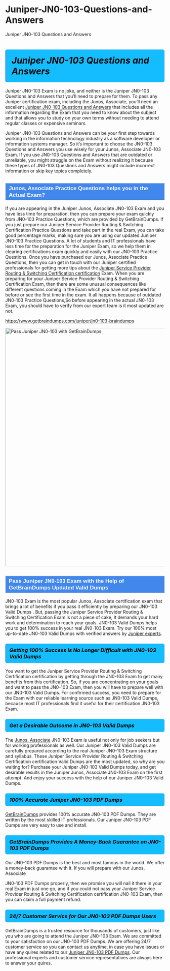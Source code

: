 # Juniper-JN0-103-Questions-and-Answers
Juniper JN0-103 Questions and Answers
<h1><strong><span style="display: block; color: #000000; background: #14BDFF; border: 0.5px solid #AED6F1; border-left: 3px solid #3498DB; padding: .6em; border-radius: 6px;">                     <em>Juniper JN0-103 <span class="exam_variation">Questions and Answers</span> </em>                </span></strong>            </h1>                        <p>Juniper JN0-103 Exam is no joke, and neither is the Juniper JN0-103 <span class="exam_variation">Questions and Answers</span> that you’ll need to prepare for them. To pass any Juniper certification exam,             including the Junos, Associate, you’ll need an excellent <a href="https://www.getbraindumps.com/juniper/jn0-103-braindumps">Juniper JN0-103 <span class="exam_variation">Questions and Answers</span></a> that includes             all the information regarding the Exam that you need to know about the subject and that allows you to study on your own terms             without needing to attend regular classes or expensive seminars.</p>                        <p>Juniper JN0-103 <span class="exam_variation">Questions and Answers</span> can be your first step towards working in the information technology industry as a software developer or             information systems manager. So it’s important to choose the JN0-103 <span class="exam_variation">Questions and Answers</span> you use wisely for your             Junos, Associate JN0-103 Exam. If you use JN0-103 <span class="exam_variation">Questions and Answers</span>             that are outdated or unreliable, you might struggle on the Exam without realizing it because these types of JN0-103 <span class="exam_variation">Questions and Answers</span>             might include incorrect information or skip key topics completely.</p>                        <h2 style="background: #4287ec; border: 1px solid #cccccc; padding: 5px 10px;">                <span style="color: #ffffff;">                    <span style="font-size: 11pt;">                        <span style="line-height: normal;">                            <span style="font-family: Calibri,sans-serif;">                                <strong>                                    <span style="font-size: 13.0pt;">Junos, Associate <span class="exam_variation2">Practice Questions</span> helps you in the Actual Exam?</span>                                </strong>                            </span>                        </span>                    </span>                </span>            </h2>                        <p>If you are appearing in the Juniper Junos, Associate JN0-103 Exam and             you have less time for preparation, then you can prepare your exam quickly from JN0-103 <span class="exam_variation2">Practice Questions</span>, which are provided by GetBrainDumps.             If you just prepare our Juniper Service Provider Routing &amp; Switching Certification <span class="exam_variation2">Practice Questions</span> and take part in the real Exam, you can take good percentage marks, making sure you are             using our updated Juniper JN0-103 <span class="exam_variation2">Practice Questions</span>. A lot of students and IT professionals have less time for the preparation for the Juniper Exam,             so we help them in clearing certifications exam quickly and easily with our JN0-103 <span class="exam_variation2">Practice Questions</span>. Once you have purchased our             Junos, Associate <span class="exam_variation2">Practice Questions</span>, then you can get in touch with our             Juniper certified professionals for getting more tips about the <a href="https://www.getbraindumps.com/juniper/juniper-service-provider-routing-switching-certification-braindumps.html">Juniper Service Provider Routing &amp; Switching Certification certification</a> Exam. When you are preparing for your              Juniper Service Provider Routing &amp; Switching Certification Exam, then there are some unusual consequences like different questions coming in the Exam which you have not prepared            for before or see the first time in the exam. It all happens because of outdated JN0-103 <span class="exam_variation2">Practice Questions</span>,So before appearing in the actual             JN0-103 Exam, you should have to verify from our expert team is it most updated are not.</p>                        <p><a href="https://www.getbraindumps.com/juniper/jn0-103-braindumps">https://www.getbraindumps.com/juniper/jn0-103-braindumps</a></p>                        <p><a href="https://www.getbraindumps.com/"><img src="https://www.getbraindumps.com/images/get-updated-exam-questions-with-discount-getbraindumps.jpg" class="postImage" alt="Pass Juniper JN0-103 with GetBrainDumps" width="750"></a></p>                            <h2 style="background: #4287ec; border: 1px solid #cccccc; padding: 5px 10px;">                <span style="color: #ffffff;">                    <span style="font-size: 11pt;">                        <span style="line-height: normal;">                            <span style="font-family: Calibri,sans-serif;">                                <strong>                                    <span style="font-size: 13.0pt;">Pass Juniper JN0-103 Exam with the Help of GetBrainDumps Updated <span class="exam_variation3">Valid Dumps</span></span>                                </strong>                            </span>                        </span>                    </span>                </span>            </h2>                        <p>JN0-103 Exam is the most popular Junos, Associate certification exam that brings a             lot of benefits if you pass it efficiently by preparing our JN0-103 <span class="exam_variation3">Valid Dumps</span> . But, passing the Juniper Service Provider Routing &amp; Switching Certification Exam is not a piece of cake,             It demands your hard work and determination to reach your goals. JN0-103 <span class="exam_variation3">Valid Dumps</span> helps you to get 100% success in your real JN0-103 Exam.             Try our 100% most up-to-date JN0-103 <span class="exam_variation3">Valid Dumps</span> with verified answers by <a href="https://www.getbraindumps.com/juniper-braindumps.html">Juniper experts</a>.</p>                        <h3>                <strong>                    <span style="display: block; color: #000000; background: #14BDFF; border: 0.5px solid #AED6F1; border-left: 3px solid #3498DB; padding: .6em; border-radius: 6px;">                        <em>Getting 100% Success Is No Longer Difficult with JN0-103 <span class="exam_variation3">Valid Dumps</span></em>                    </span>                </strong>            </h3>                        <p>You want to get the Juniper Service Provider Routing &amp; Switching Certification certification by getting through the JN0-103 Exam to get many benefits from this certification.             So, if you are concentrating on your goals and want to pass the JN0-103 Exam, then you will have to prepare well with our JN0-103 <span class="exam_variation3">Valid Dumps</span>.             For confirmed success, you need to prepare for the Exam with our reliable learning source such as JN0-103 <span class="exam_variation3">Valid Dumps</span>, because most             IT professionals find it useful for their certification JN0-103 Exam.</p>                        <h3>                <strong>                    <span style="display: block; color: #000000; background: #14BDFF; border: 0.5px solid #AED6F1; border-left: 3px solid #3498DB; padding: .6em; border-radius: 6px;">                        <em>Get a Desirable Outcome in JN0-103 <span class="exam_variation3">Valid Dumps</span></em>                    </span>                </strong>            </h3>                        <p>The <a href="https://www.getbraindumps.com/juniper/jn0-103-braindumps">Junos, Associate</a> JN0-103 Exam is useful not only for job seekers but             for working professionals as well. Our Juniper JN0-103 <span class="exam_variation3">Valid Dumps</span> are carefully prepared according to the real Juniper JN0-103 Exam structure and syllabus.             These Juniper Service Provider Routing &amp; Switching Certification certification <span class="exam_variation3">Valid Dumps</span> are the most updated, so why are you waiting for? Purchase your Juniper JN0-103 <span class="exam_variation3">Valid Dumps</span> today,             and get desirable results in the Juniper Junos, Associate JN0-103 Exam on the first attempt.             And enjoy your success with the help of our Juniper JN0-103 <span class="exam_variation3">Valid Dumps</span>.</p>                        <h3>                <strong>                    <span style="display: block; color: #000000; background: #14BDFF; border: 0.5px solid #AED6F1; border-left: 3px solid #3498DB; padding: .6em; border-radius: 6px;">                        <em>100% Accurate Juniper JN0-103 <span class="exam_variation4">PDF Dumps</span></em>                    </span>                </strong>            </h3>                        <p><a href="https://www.getbraindumps.com/">GetBrainDumps</a> provides 100% accurate JN0-103 <span class="exam_variation4">PDF Dumps</span>. They are written by the most skilled IT professionals.             Our Juniper JN0-103 <span class="exam_variation4">PDF Dumps</span> are very easy to use and install.</p>                        <h3>                <strong>                    <span style="display: block; color: #000000; background: #14BDFF; border: 0.5px solid #AED6F1; border-left: 3px solid #3498DB; padding: .6em; border-radius: 6px;">                        <em>GetBrainDumps Provides A Money-Back Guarantee on  JN0-103 <span class="exam_variation4">PDF Dumps</span></em>                    </span>                </strong>            </h3>                        <p>Our JN0-103 <span class="exam_variation4">PDF Dumps</span> is the best and most famous in the world. We offer a money-back guarantee with it.             If you will prepare with our Junos, Associate</p>            <p>JN0-103 <span class="exam_variation4">PDF Dumps</span> properly, then we promise you will nail it there in your real Exam in just one go, and             if you could not pass your Juniper Service Provider Routing &amp; Switching Certification certification JN0-103 Exam, then you can claim a full payment refund.</p>                        <h3>                <strong>                    <span style="display: block; color: #000000; background: #14BDFF; border: 0.5px solid #AED6F1; border-left: 3px solid #3498DB; padding: .6em; border-radius: 6px;">                        <em>24/7 Customer Service for Our JN0-103 <span class="exam_variation4">PDF Dumps</span> Users</em>                    </span>                </strong>            </h3>                        <p>GetBrainDumps is a trusted resource for thousands of customers, just like you who are going to attend the Juniper JN0-103 Exam.             We are committed to your satisfaction on our JN0-103 <span class="exam_variation4">PDF Dumps</span>. We are offering 24/7 customer service so you can contact us anytime,             in case you have issues or have any quires related to our <a href="https://www.getbraindumps.com/juniper/jn0-103-braindumps">Juniper JN0-103 <span class="exam_variation4">PDF Dumps</span></a>. Our professional experts and customer service             representatives are always here to answer your quires.</p>                    
